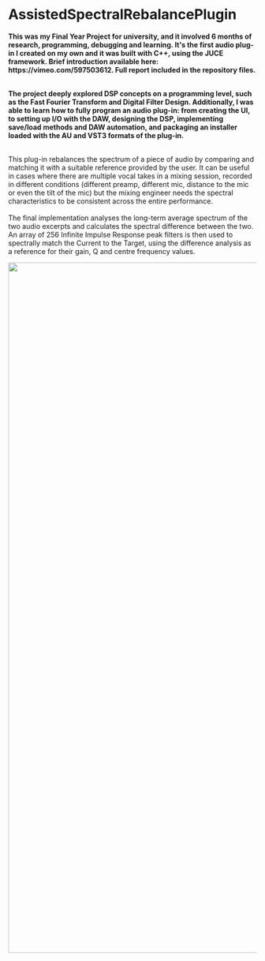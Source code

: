 # AssistedSpectralRebalancePlugin
<b>
This was my Final Year Project for university, and it involved 6 months of research, programming, debugging and learning. It's the first audio plug-in I created on my own and it was built with C++, using the JUCE framework. Brief introduction available here: https://vimeo.com/597503612. Full report included in the repository files.
<br><br>

The project deeply explored DSP concepts on a programming level, such as the Fast Fourier Transform and Digital Filter Design. Additionally, I was able to learn how to fully program an audio plug-in: from creating the UI, to setting up I/O with the DAW, designing the DSP, implementing save/load methods and DAW automation, and packaging an installer loaded with the AU and VST3 formats of the plug-in.
</b>

<br>
This plug-in rebalances the spectrum of a piece of audio by comparing and matching it with a suitable reference provided by the user. It can be useful in cases where there are multiple vocal takes in a mixing session, recorded in different conditions (different preamp, different mic, distance to the mic or even the tilt of the mic) but the mixing engineer needs the spectral characteristics to be consistent across the entire performance.
<br><br>
The final implementation analyses the long-term average spectrum of the two audio excerpts and calculates the spectral difference between the two. An array of 256 Infinite Impulse Response peak filters is then used to spectrally match the Current to the Target, using the difference analysis as a reference for their gain, Q and centre frequency values.

<p align="center">
<img width="1400" alt="PluginScreenshot" src="https://user-images.githubusercontent.com/90060036/132075560-2dbc36a6-6410-422e-b1c4-1a0a284a4338.png">
</p>

